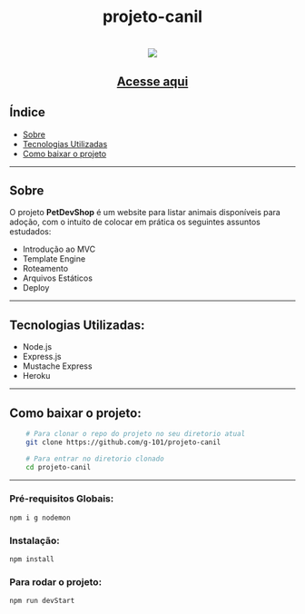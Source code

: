 <h1 align="center">
    projeto-canil
</h1>

<h1 align="center">
    <img src="public/images/preview.gif">
</h1>
<h2 align="center">
    <a href="https://projeto-canil.herokuapp.com/" target="_blank">Acesse aqui</a>
</h2>

## Índice

- [Sobre](#-sobre)
- [Tecnologias Utilizadas](#-tecnologias-utilizadas)
- [Como baixar o projeto](#-como-baixar-o-projeto)

---

## Sobre

O projeto **PetDevShop** é um website para listar animais disponíveis para adoção, com o intuito de colocar em prática os seguintes assuntos estudados:

- Introdução ao MVC
- Template Engine
- Roteamento
- Arquivos Estáticos
- Deploy

---

## Tecnologias Utilizadas:

- Node.js
- Express.js
- Mustache Express
- Heroku

---

## Como baixar o projeto:

```bash
    # Para clonar o repo do projeto no seu diretorio atual
    git clone https://github.com/g-101/projeto-canil

    # Para entrar no diretorio clonado
    cd projeto-canil
```

---

### Pré-requisitos Globais:

`npm i g nodemon`

### Instalação:

`npm install`

### Para rodar o projeto:

`npm run devStart`
